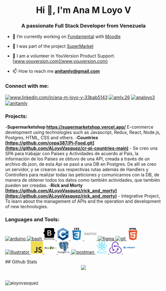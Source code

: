 <!--
### Hi there 👋


**ALoyoVasquez/ALoyoVasquez** is a ✨ _special_ ✨ repository because its `README.md` (this file) appears on your GitHub profile.

Here are some ideas to get you started:

- 🔭 I’m currently working on ...
- 🌱 I’m currently learning ...
- 👯 I’m looking to collaborate on ...
- 🤔 I’m looking for help with ...
- 💬 Ask me about ...
- 📫 How to reach me: ...
- 😄 Pronouns: ...
- ⚡ Fun fact: ...
-->
<h1 align="center">Hi 👋, I'm Ana M Loyo V</h1>
<h3 align="center">A passionate Full Stack Developer from Venezuela</h3>

- 🔭 I’m currently working on [Fundamental](http://www.cocipeniel.org.ve/escolaridad) with [Moodle](https://moodle.org/theme/moodleorg/pix/moodle_logo_TM.svg)

- 👯 I was part of the project [SuperMarket](https://vimeo.com/871260635)

- 📝 I am a volunteer in YouVersion Product Support. [www.youversion.com](www.youversion.com)

- 📫 How to reach me **anitamlv@gmail.com**

<h3 align="left">Connect with me:</h3>
<p align="left">
<a href="https://linkedin.com/in/www.linkedin.com/in/ana-m-loyo-v-33bab5143" target="blank"><img align="center" src="https://raw.githubusercontent.com/rahuldkjain/github-profile-readme-generator/master/src/images/icons/Social/linked-in-alt.svg" alt="www.linkedin.com/in/ana-m-loyo-v-33bab5143" height="30" width="40" /></a>
<a href="https://instagram.com/amlv.26" target="blank"><img align="center" src="https://raw.githubusercontent.com/rahuldkjain/github-profile-readme-generator/master/src/images/icons/Social/instagram.svg" alt="amlv.26" height="30" width="40" /></a>
<a href="https://www.behance.net/analoyo3" target="blank"><img align="center" src="https://raw.githubusercontent.com/rahuldkjain/github-profile-readme-generator/master/src/images/icons/Social/behance.svg" alt="analoyo3" height="30" width="40" /></a>
<a href="https://discord.gg/anitamlv" target="blank"><img align="center" src="https://raw.githubusercontent.com/rahuldkjain/github-profile-readme-generator/master/src/images/icons/Social/discord.svg" alt="anitamlv" height="30" width="40" /></a>
</p>

<h3 align="left">Projects:</h3>

-**Supermarketshop https://supermarketshop.vercel.app/** E-commerce development using technologies such as Javascript, Redux, React, Node.js, Postgres, HTML, CSS and others.</hr>
-**Countries [https://github.com/cepa387/Pi-Food.git](https://github.com/ALoyoVasquez/cr-pi-countries-main)** - Se creo una SPA para trabajar con Países y Actividades de acuerdo al País, la información de los Países se obtuvo de una API, creada a través de un archivo db.json, de esta Api se pasó a una DB en Postgres. 
De allí se creo un servidor, y se crearon sus respectivas rutas además de Handlers y Controllers para realizar todas las peticiones y comunicarnos con la DB, de manera de obtener todos los datos como también actividades, que también pueden ser creadas.</hr>
-**Rick and Morty [https://github.com/ALoyoVasquez/rick_and_morty](https://github.com/ALoyoVasquez/rick_and_morty)** - Integrative Project, To learn about the management of APIs and the operation and development of new technologies.

<h3 align="left">Languages and Tools:</h3>
<p align="left"> <a href="https://www.arduino.cc/" target="_blank" rel="noreferrer"> <img src="https://cdn.worldvectorlogo.com/logos/arduino-1.svg" alt="arduino" width="40" height="40"/> </a> <a href="https://www.gnu.org/software/bash/" target="_blank" rel="noreferrer"> <img src="https://www.vectorlogo.zone/logos/gnu_bash/gnu_bash-icon.svg" alt="bash" width="40" height="40"/> </a> <a href="https://getbootstrap.com" target="_blank" rel="noreferrer"> <img src="https://raw.githubusercontent.com/devicons/devicon/master/icons/bootstrap/bootstrap-plain-wordmark.svg" alt="bootstrap" width="40" height="40"/> </a> <a href="https://www.w3schools.com/cpp/" target="_blank" rel="noreferrer"> <img src="https://raw.githubusercontent.com/devicons/devicon/master/icons/cplusplus/cplusplus-original.svg" alt="cplusplus" width="40" height="40"/> </a> <a href="https://www.w3schools.com/css/" target="_blank" rel="noreferrer"> <img src="https://raw.githubusercontent.com/devicons/devicon/master/icons/css3/css3-original-wordmark.svg" alt="css3" width="40" height="40"/> </a> <a href="https://expressjs.com" target="_blank" rel="noreferrer"> <img src="https://raw.githubusercontent.com/devicons/devicon/master/icons/express/express-original-wordmark.svg" alt="express" width="40" height="40"/> </a> <a href="https://www.figma.com/" target="_blank" rel="noreferrer"> <img src="https://www.vectorlogo.zone/logos/figma/figma-icon.svg" alt="figma" width="40" height="40"/> </a> <a href="https://git-scm.com/" target="_blank" rel="noreferrer"> <img src="https://www.vectorlogo.zone/logos/git-scm/git-scm-icon.svg" alt="git" width="40" height="40"/> </a> <a href="https://www.w3.org/html/" target="_blank" rel="noreferrer"> <img src="https://raw.githubusercontent.com/devicons/devicon/master/icons/html5/html5-original-wordmark.svg" alt="html5" width="40" height="40"/> </a> <a href="https://www.adobe.com/in/products/illustrator.html" target="_blank" rel="noreferrer"> <img src="https://www.vectorlogo.zone/logos/adobe_illustrator/adobe_illustrator-icon.svg" alt="illustrator" width="40" height="40"/> </a> <a href="https://developer.mozilla.org/en-US/docs/Web/JavaScript" target="_blank" rel="noreferrer"> <img src="https://raw.githubusercontent.com/devicons/devicon/master/icons/javascript/javascript-original.svg" alt="javascript" width="40" height="40"/> </a> <a href="https://nodejs.org" target="_blank" rel="noreferrer"> <img src="https://raw.githubusercontent.com/devicons/devicon/master/icons/nodejs/nodejs-original-wordmark.svg" alt="nodejs" width="40" height="40"/> </a> <a href="https://www.postgresql.org" target="_blank" rel="noreferrer"> <img src="https://raw.githubusercontent.com/devicons/devicon/master/icons/postgresql/postgresql-original-wordmark.svg" alt="postgresql" width="40" height="40"/> </a> <a href="https://postman.com" target="_blank" rel="noreferrer"> <img src="https://www.vectorlogo.zone/logos/getpostman/getpostman-icon.svg" alt="postman" width="40" height="40"/> </a> <a href="https://reactjs.org/" target="_blank" rel="noreferrer"> <img src="https://raw.githubusercontent.com/devicons/devicon/master/icons/react/react-original-wordmark.svg" alt="react" width="40" height="40"/> </a> <a href="https://redux.js.org" target="_blank" rel="noreferrer"> <img src="https://raw.githubusercontent.com/devicons/devicon/master/icons/redux/redux-original.svg" alt="redux" width="40" height="40"/> </a> <a href="https://webpack.js.org" target="_blank" rel="noreferrer"> <img src="https://raw.githubusercontent.com/devicons/devicon/d00d0969292a6569d45b06d3f350f463a0107b0d/icons/webpack/webpack-original-wordmark.svg" alt="webpack" width="40" height="40"/> </a> </p>
## Github Stats  
<div align="center"><img src="https://github-readme-stats.vercel.app/api?username=ALoyoVasquez&show_icons=true&count_private=true&hide_border=true" align="center" /></div>  

<br/>  

<p><img align="center" src="https://github-readme-stats.vercel.app/api/top-langs?username=aloyovasquez&show_icons=true&locale=en&layout=compact" alt="aloyovasquez" /></p>
